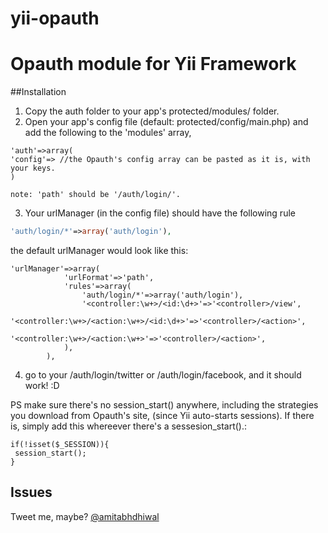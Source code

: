 yii-opauth
==========

# Opauth module for Yii Framework

##Installation

1. Copy the auth folder to your app's protected/modules/ folder.
2. Open your app's config file (default: protected/config/main.php) and add the following to the 'modules' array,
```
'auth'=>array(
'config'=> //the Opauth's config array can be pasted as it is, with your keys.
)
```
```
note: 'path' should be '/auth/login/'.
```
3. Your urlManager (in the config file) should have the following rule
```php
'auth/login/*'=>array('auth/login'),
```
the default urlManager would look like this:
```
'urlManager'=>array(
			'urlFormat'=>'path',
			'rules'=>array(
                'auth/login/*'=>array('auth/login'),
				'<controller:\w+>/<id:\d+>'=>'<controller>/view',
				'<controller:\w+>/<action:\w+>/<id:\d+>'=>'<controller>/<action>',
				'<controller:\w+>/<action:\w+>'=>'<controller>/<action>',
			),
		),
```

4. go to your /auth/login/twitter or /auth/login/facebook, and it should work! :D

PS make sure there's no session_start() anywhere, including the strategies you download from Opauth's site, (since Yii auto-starts sessions). If there is, simply add this whereever there's a sessesion_start().:
```
if(!isset($_SESSION)){
 session_start();
}
```
## Issues
Tweet me, maybe? [@amitabhdhiwal](http://twitter.com/amitabhdhiwal)
